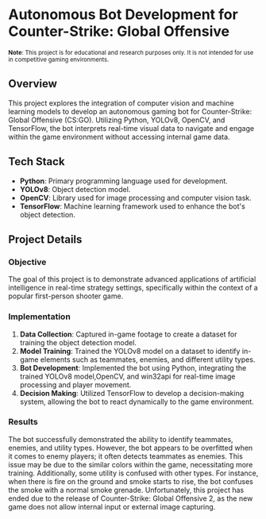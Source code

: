 # Autonomous Bot Development for Counter-Strike: Global Offensive
<sub>**Note**: This project is for educational and research purposes only. It is not intended for use in competitive gaming environments.</sub>

## Overview
This project explores the integration of computer vision and machine learning models to develop an autonomous gaming bot for Counter-Strike: Global Offensive (CS:GO). Utilizing Python, YOLOv8, OpenCV, and TensorFlow, the bot interprets real-time visual data to navigate and engage within the game environment without accessing internal game data.

## Tech Stack
- **Python**: Primary programming language used for development.
- **YOLOv8**: Object detection model.
- **OpenCV**: Library used for image processing and computer vision task.
- **TensorFlow**: Machine learning framework used to enhance the bot's object detection.

## Project Details
### Objective
The goal of this project is to demonstrate advanced applications of artificial intelligence in real-time strategy settings, specifically within the context of a popular first-person shooter game.

### Implementation

1. **Data Collection**: Captured in-game footage to create a dataset for training the object detection model.
2. **Model Training**: Trained the YOLOv8 model on a dataset to identify in-game elements such as teammates, enemies, and different utility types.
3. **Bot Development**: Implemented the bot using Python, integrating the trained YOLOv8 model,OpenCV, and win32api for real-time image processing and player movement.
4. **Decision Making**: Utilized TensorFlow to develop a decision-making system, allowing the bot to react dynamically to the game environment.

### Results
The bot successfully demonstrated the ability to identify teammates, enemies, and utility types. However, the bot appears to be overfitted when it comes to enemy players; it often detects teammates as enemies. This issue may be due to the similar colors within the game, necessitating more training. Additionally, some utility is confused with other types. For instance, when there is fire on the ground and smoke starts to rise, the bot confuses the smoke with a normal smoke grenade. Unfortunately, this project has ended due to the release of Counter-Strike: Global Offensive 2, as the new game does not allow internal input or external image capturing.
